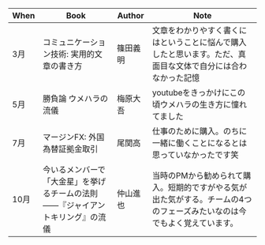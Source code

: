 | When | Book | Author | Note |
|------|------|------|------|
| 3月 | コミュニケーション技術: 実用的文章の書き方 | 篠田義明 | 文章をわかりやすく書くにはということに悩んで購入したと思います。ただ、真面目な文体で自分には合わなかった記憶 |
| 5月 | 勝負論 ウメハラの流儀 | 梅原大吾 | youtubeをきっかけにこの頃ウメハラの生き方に憧れてました |
| 7月 | マージンFX: 外国為替証拠金取引 | 尾関高 | 仕事のために購入。のちに一緒に働くことになるとは思っていなかったです笑 |
| 10月 | 今いるメンバーで「大金星」を挙げるチームの法則――『ジャイアントキリング』の流儀 | 仲山進也 | 当時のPMから勧められて購入。短期的ですがやる気が出た気がする。チームの4つのフェーズみたいなのは今でもよく覚えています。 |
